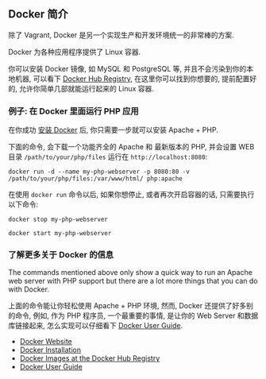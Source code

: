 ## Docker 简介 
除了 Vagrant, Docker 是另一个实现生产和开发环境统一的非常棒的方案. 

Docker 为各种应用程序提供了 Linux 容器. 

你可以安装 Docker 镜像, 如 MySQL 和 PostgreSQL 等, 并且不会污染到你的本地机器, 可以看下 [Docker Hub Registry][docker-hub], 在这里你可以找到你想要的, 提前配置好的, 允许你简单几部就能运行起来的 Linux 容器. 

### 例子: 在 Docker 里面运行 PHP 应用

在你成功 [安装 Docker][docker-install] 后, 你只需要一步就可以安装 Apache + PHP.

下面的命令, 会下载一个功能齐全的 Apache 和 最新版本的 PHP, 并会设置 WEB 目录 `/path/to/your/php/files` 运行在 `http://localhost:8080`:

```console
docker run -d --name my-php-webserver -p 8080:80 -v /path/to/your/php/files:/var/www/html/ php:apache
```

在使用 `docker run` 命令以后, 如果你想停止, 或者再次开启容器的话, 只需要执行以下命令: 

```console
docker stop my-php-webserver
```

```console
docker start my-php-webserver
```

### 了解更多关于 Docker 的信息

The commands mentioned above only show a quick way to run an Apache web server with PHP support but there are a lot
more things that you can do with Docker. 

上面的命令能让你轻松使用 Apache + PHP 环境, 然而, Docker 还提供了好多别的命令, 例如, 作为 PHP 程序员, 一个最重要的事情, 是让你的 Web Server 和数据库链接起来, 怎么实现可以仔细看下 [Docker User Guide][docker-doc].

* [Docker Website][Docker]
* [Docker Installation][docker-install]
* [Docker Images at the Docker Hub Registry][docker-hub]
* [Docker User Guide][docker-doc]


[Docker]: http://docker.com/
[docker-hub]: https://registry.hub.docker.com/
[docker-install]: https://docs.docker.com/installation/
[docker-doc]: https://docs.docker.com/userguide/
